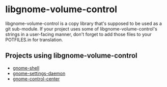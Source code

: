 # libgnome-volume-control

libgnome-volume-control is a copy library that's supposed to be used as
a git sub-module. If your project uses some of libgnome-volume-control's
strings in a user-facing manner, don't forget to add those files to your
POTFILES.in for translation.

## Projects using libgnome-volume-control

- [gnome-shell](https://gitlab.gnome.org/GNOME/gnome-shell)
- [gnome-settings-daemon](https://gitlab.gnome.org/GNOME/gnome-settings-daemon)
- [gnome-control-center](https://gitlab.gnome.org/GNOME/gnome-control-center)
